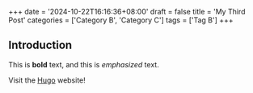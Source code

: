 +++
date = '2024-10-22T16:16:36+08:00'
draft = false
title = 'My Third Post'
categories = ['Category B', 'Category C']
tags = ['Tag B']
+++

## Introduction

This is **bold** text, and this is *emphasized* text.

Visit the [Hugo](https://gohugo.io) website!

